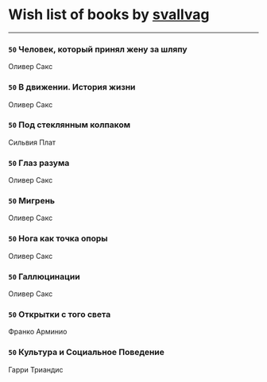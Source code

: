 # Wish list of books by [svallvag](http://vk.com/id553243325)
---

### `50` Человек, который принял жену за шляпу
Оливер Сакс

### `50` В движении. История жизни
Оливер Сакс

### `50` Под стеклянным колпаком
Сильвия Плат

### `50` Глаз разума
Оливер Сакс

### `50` Мигрень
Оливер Сакс

### `50` Нога как точка опоры
Оливер Сакс

### `50` Галлюцинации
Оливер Сакс

### `50` Открытки с того света
Франко Арминио

### `50` Культура и Социальное Поведение
Гарри Триандис

